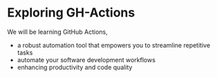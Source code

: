 # Exploring GH-Actions
We will be learning GitHub Actions,
- a robust automation tool that empowers you to streamline repetitive tasks
- automate your software development workflows
- enhancing productivity and code quality